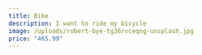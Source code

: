 ```yaml
---
title: Bike
description: I want to ride my bicycle
image: /uploads/robert-bye-tg36rvceqng-unsplash.jpg
price: "465.99"
---
```

